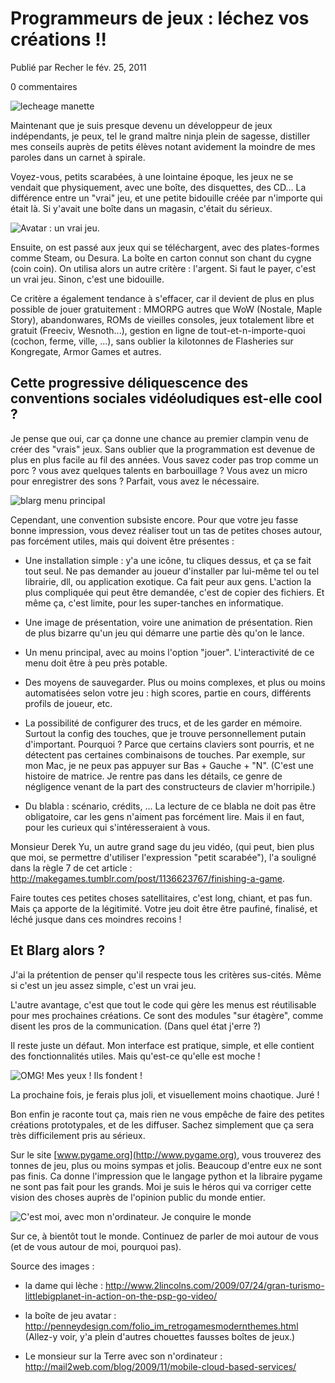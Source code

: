 # Programmeurs de jeux : léchez vos créations !!

Publié par Recher le fév. 25, 2011

0 commentaires

![lecheage manette](lechage.jpg)

Maintenant que je suis presque devenu un développeur de jeux indépendants, je peux, tel le grand maître ninja plein de sagesse, distiller mes conseils auprès de petits élèves notant avidement la moindre de mes paroles dans un carnet à spirale.

Voyez-vous, petits scarabées, à une lointaine époque, les jeux ne se vendait que physiquement, avec une boîte, des disquettes, des CD... La différence entre un "vrai" jeu, et une petite bidouille créée par n'importe qui était là. Si y'avait une boîte dans un magasin, c'était du sérieux.

![Avatar : un vrai jeu.](boite_jeu_avatar.jpg)

Ensuite, on est passé aux jeux qui se téléchargent, avec des plates-formes comme Steam, ou Desura. La boîte en carton connut son chant du cygne (coin coin). On utilisa alors un autre critère : l'argent. Si faut le payer, c'est un vrai jeu. Sinon, c'est une bidouille.

Ce critère a également tendance à s'effacer, car il devient de plus en plus possible de jouer gratuitement : MMORPG autres que WoW (Nostale, Maple Story), abandonwares, ROMs de vieilles consoles, jeux totalement libre et gratuit (Freeciv, Wesnoth...), gestion en ligne de tout-et-n-importe-quoi (cochon, ferme, ville, ...), sans oublier la kilotonnes de Flasheries sur Kongregate, Armor Games et autres.

## Cette progressive déliquescence des conventions sociales vidéoludiques est-elle cool ?

Je pense que oui, car ça donne une chance au premier clampin venu de créer des "vrais" jeux. Sans oublier que la programmation est devenue de plus en plus facile au fil des années. Vous savez coder pas trop comme un porc ? vous avez quelques talents en barbouillage ? Vous avez un micro pour enregistrer des sons ? Parfait, vous avez le nécessaire.

![blarg menu principal](blarg_menu_principal.png)

Cependant, une convention subsiste encore. Pour que votre jeu fasse bonne impression, vous devez réaliser tout un tas de petites choses autour, pas forcément utiles, mais qui doivent être présentes :

 - Une installation simple : y'a une icône, tu cliques dessus, et ça se fait tout seul. Ne pas demander au joueur d'installer par lui-même tel ou tel librairie, dll, ou application exotique. Ca fait peur aux gens. L'action la plus compliquée qui peut être demandée, c'est de copier des fichiers. Et même ça, c'est limite, pour les super-tanches en informatique.

 - Une image de présentation, voire une animation de présentation. Rien de plus bizarre qu'un jeu qui démarre une partie dès qu'on le lance.

 - Un menu principal, avec au moins l'option "jouer". L'interactivité de ce menu doit être à peu près potable.

 - Des moyens de sauvegarder. Plus ou moins complexes, et plus ou moins automatisées selon votre jeu : high scores, partie en cours, différents profils de joueur, etc.

 - La possibilité de configurer des trucs, et de les garder en mémoire. Surtout la config des touches, que je trouve personnellement putain d'important. Pourquoi ? Parce que certains claviers sont pourris, et ne détectent pas certaines combinaisons de touches. Par exemple, sur mon Mac, je ne peux pas appuyer sur Bas + Gauche + "N". (C'est une histoire de matrice. Je rentre pas dans les détails, ce genre de négligence venant de la part des constructeurs de clavier m'horripile.)

 - Du blabla : scénario, crédits, ... La lecture de ce blabla ne doit pas être obligatoire, car les gens n'aiment pas forcément lire. Mais il en faut, pour les curieux qui s'intéresseraient à vous.

Monsieur Derek Yu, un autre grand sage du jeu vidéo, (qui peut, bien plus que moi, se permettre d'utiliser l'expression "petit scarabée"), l'a souligné dans la règle 7 de cet article : http://makegames.tumblr.com/post/1136623767/finishing-a-game.

Faire toutes ces petites choses satellitaires, c'est long, chiant, et pas fun. Mais ça apporte de la légitimité. Votre jeu doit être être paufiné, finalisé, et léché jusque dans ces moindres recoins !

## Et Blarg alors ?

J'ai la prétention de penser qu'il respecte tous les critères sus-cités. Même si c'est un jeu assez simple, c'est un vrai jeu.

L'autre avantage, c'est que tout le code qui gère les menus est réutilisable pour mes prochaines créations. Ce sont des modules "sur étagère", comme disent les pros de la communication. (Dans quel état j'erre ?)

Il reste juste un défaut. Mon interface est pratique, simple, et elle contient des fonctionnalités utiles. Mais qu'est-ce qu'elle est moche !

![OMG! Mes yeux ! Ils fondent !](blarg_menu_config.png)

La prochaine fois, je ferais plus joli, et visuellement moins chaotique. Juré !

Bon enfin je raconte tout ça, mais rien ne vous empêche de faire des petites créations prototypales, et de les diffuser. Sachez simplement que ça sera très difficilement pris au sérieux.

Sur le site [www.pygame.org](http://www.pygame.org), vous trouverez des tonnes de jeu, plus ou moins sympas et jolis. Beaucoup d'entre eux ne sont pas finis. Ca donne l'impression que le langage python et la libraire pygame ne sont pas fait pour les grands. Moi je suis le héros qui va corriger cette vision des choses auprès de l'opinion public du monde entier.

![C'est moi, avec mon n'ordinateur. Je conquire le monde](monde_bonhomme.jpg)

Sur ce, à bientôt tout le monde. Continuez de parler de moi autour de vous (et de vous autour de moi, pourquoi pas).

Source des images :

 - la dame qui lèche : http://www.2lincolns.com/2009/07/24/gran-turismo-littlebigplanet-in-action-on-the-psp-go-video/

 - la boîte de jeu avatar : http://penneydesign.com/folio_im_retrogamesmodernthemes.html (Allez-y voir, y'a plein d'autres chouettes fausses boîtes de jeux.)

 - Le monsieur sur la Terre avec son n'ordinateur : http://mail2web.com/blog/2009/11/mobile-cloud-based-services/



